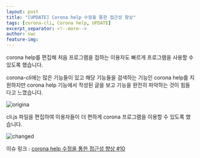 ```yaml
---
layout: post
title: "[UPDATE] Corona help 수정을 통한 접근성 향상"
tags: [corona-cli, Corona help, UPDATE]
excerpt_separator: <!--more-->
author: swc
feature-img: 
---
```

corona help를 편집해 처음 프로그램을 접하는 이용자도 빠르게 프로그램을 사용할 수 있도록 했습니다. 

<!--more-->

corona-cli에는 많은 기능들이 있고 해당 기능들을 검색하는 기능인 corona help를 지원하지만
corona help 기능에서 작성된 글을 보고 기능을 완전히 파악하는 것이 힘들다고 느꼈습니다.

![origina](https://user-images.githubusercontent.com/72932922/100755944-0ca2c300-3430-11eb-886e-a1b3fae43d96.jpeg)



cli.js 파일을 편집하여 이용자들이 더 편하게 corona 프로그램을 이용할 수 있도록 했습니다.

![changed](https://user-images.githubusercontent.com/72932922/100756269-6acfa600-3430-11eb-9cd7-fbbd888b8cd2.png)


이슈 링크 : [corona help 수정을 통한 접근성 향상 #10](https://github.com/20-2-SKKU-OSS/2020-2-OSS-2/issues/10)
